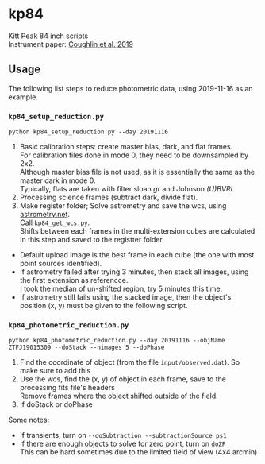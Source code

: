 # kp84
Kitt Peak 84 inch scripts</br>
Instrument paper: [Coughlin et al. 2019](https://arxiv.org/abs/1901.04625)

## Usage
The following list steps to reduce photometric data, using 2019-11-16 as an example.

### `kp84_setup_reduction.py`
`python kp84_setup_reduction.py --day 20191116`
1. Basic calibration steps: create master bias, dark, and flat frames.<br>
For calibration files done in mode 0, they need to be downsampled by 2x2.<br>
Although master bias file is not used, as it is essentially the same as the master dark in mode 0.<br>
Typically, flats are taken with filter sloan _gr_ and Johnson _(U)BVRI_.
2. Processing science frames (subtract dark, divide flat).
3. Make register folder; Solve astrometry and save the wcs, using [astrometry.net](http://astrometry.net/).<br>
Call `kp84_get_wcs.py`.<br>
Shifts between each frames in the multi-extension cubes are calculated in this step and saved to the registter folder.
- Default upload image is the best frame in each cube (the one with most point sources identified).<br>
- If astrometry failed after trying 3 minutes, then stack all images, using the first extension as referencce.<br>
I took the median of un-shifted region, try 5 minutes this time.
- If astrometry still fails using the stacked image, then the object's position (x, y) must be given to the following script.

### `kp84_photometric_reduction.py`
`python kp84_photometric_reduction.py --day 20191116 --objName ZTFJ19015309 --doStack --nimages 5 --doPhase`
1. Find the coordinate of object (from the file `input/observed.dat`). So make sure to add this
2. Use the wcs, find the (x, y) of object in each frame, save to the processing fits file's headers<br>
Remove frames where the object shifted outside of the field.
3. If doStack or doPhase

Some notes:
- If transients, turn on `--doSubtraction --subtractionSource ps1`
- If there are enough objects to solve for zero point, turn on `doZP`<br>
This can be hard sometimes due to the limited field of view (4x4 arcmin)
